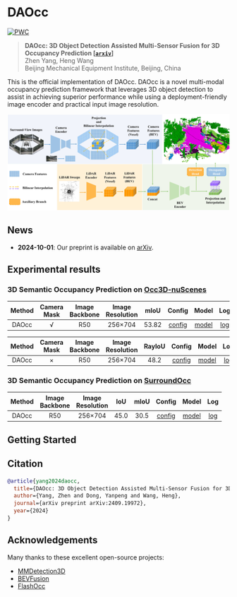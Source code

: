 # DAOcc

[![PWC](https://img.shields.io/endpoint.svg?url=https://paperswithcode.com/badge/daocc-3d-object-detection-assisted-multi/prediction-of-occupancy-grid-maps-on-occ3d)](https://paperswithcode.com/sota/prediction-of-occupancy-grid-maps-on-occ3d?p=daocc-3d-object-detection-assisted-multi)

> **DAOcc: 3D Object Detection Assisted Multi-Sensor Fusion for 3D Occupancy Prediction 
> [[`arxiv`](https://arxiv.org/abs/2409.19972)]**
> <br> Zhen Yang, Heng Wang
> <br> Beijing Mechanical Equipment Institute, Beijing, China

This is the official implementation of DAOcc. DAOcc is a novel multi-modal occupancy prediction framework that leverages 3D object detection to assist in achieving superior performance while using a deployment-friendly image encoder and practical input image resolution.

![](figs/overview.jpg)

## News

* **2024-10-01**: Our preprint is available on [arXiv](https://arxiv.org/abs/2409.19972).

## Experimental results

### 3D Semantic Occupancy Prediction on [Occ3D-nuScenes](https://github.com/Tsinghua-MARS-Lab/Occ3D)

| Method | Camera <br/> Mask | Image <br/> Backbone | Image <br/> Resolution | mIoU  |   Config    |     Model      |     Log      |
|:------:|:-----------------:|:--------------------:|:----------------------:|:-----:| :---------: |:--------------:|:------------:|
| DAOcc  |         √         |         R50          |        256×704         | 53.82 | [config](x) | [model](x.pth) | [log](x.log) |

| Method | Camera <br/> Mask | Image <br/> Backbone | Image <br/> Resolution | RayIoU |   Config    |     Model      |     Log      |
|:------:|:-----------------:|:--------------------:|:----------------------:|:------:| :---------: |:--------------:|:------------:|
| DAOcc  |         ×         |         R50          |        256×704         |  48.2  | [config](x) | [model](x.pth) | [log](x.log) |

### 3D Semantic Occupancy Prediction on [SurroundOcc](https://github.com/weiyithu/SurroundOcc)

| Method | Image <br/> Backbone | Image <br/> Resolution | IoU  | mIoU |   Config    |     Model      |     Log      |
|:------:|:--------------------:|:----------------------:|:----:|:----:| :---------: |:--------------:|:------------:|
| DAOcc  |         R50          |        256×704         | 45.0 | 30.5 | [config](x) | [model](x.pth) | [log](x.log) |

## Getting Started

## Citation

```bibtex
@article{yang2024daocc,
  title={DAOcc: 3D Object Detection Assisted Multi-Sensor Fusion for 3D Occupancy Prediction},
  author={Yang, Zhen and Dong, Yanpeng and Wang, Heng},
  journal={arXiv preprint arXiv:2409.19972},
  year={2024}
}
```

## Acknowledgements

Many thanks to these excellent open-source projects:

- [MMDetection3D](https://github.com/open-mmlab/mmdetection3d)
- [BEVFusion](https://github.com/mit-han-lab/bevfusion)
- [FlashOcc](https://github.com/Yzichen/FlashOCC)
